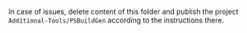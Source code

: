 In case of issues, delete content of this folder and publish the project `Additional-Tools/PSBuildGen` according to the instructions there. 
